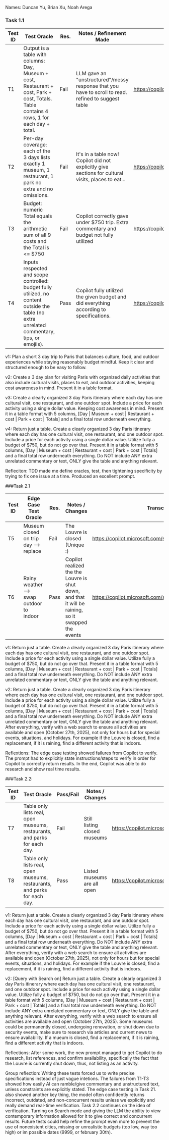 Names: Duncan Yu, Brian Xu, Noah Arega

### Task 1.1

| Test ID | Test Oracle                                                                                                                                   | Res. | Notes / Refinement Made                                                                             | Transcript Link(s)                                         |
| ------- | --------------------------------------------------------------------------------------------------------------------------------------------- | ---- | --------------------------------------------------------------------------------------------------- | ---------------------------------------------------------- |
| T1      | Output is a table with columns: Day, Museum + cost, Restaurant + cost, Park + cost, Totals. Table contains 4 rows, 1 for each day  + total.   | Fail | LLM gave an "unstructured"/messy response that you have to scroll to read. refined to suggest table | https://copilot.microsoft.com/shares/GvMQF17RL3t9Li61zCmAZ |
| T2      | Per-day coverage: each of the 3 days lists exactly 1 museum, 1 restaurant, 1 park no extra and no omissions.                                  | Fail | It's in a table now! Copilot did not explicitly give sections for cultural visits, places to eat... | https://copilot.microsoft.com/shares/No8r2SnEh4XJvZDj7XunV |
| T3      | Budget: numeric Total equals the arithmetic sum of all 9 costs and the Total is <= $750                                                       | Fail | Copilot correctly gave under $750 trip. Extra commentary and budget not fully utilized              | https://copilot.microsoft.com/shares/gcNtiQy3rCZodWy7v9cx2 |
| T4      | Inputs respected and scope controlled: budget fully utilized, no content outside the table (no extra unrelated commentary, tips, or emojiis). | Pass | Copilot fully utilized the given budget and did everything according to specifications.             | https://copilot.microsoft.com/shares/5vLRq2kUD4eHDDpb41ckT |

v1: Plan a short 3 day trip to Paris that balances culture, food, and outdoor experiences while staying reasonably budget mindful. Keep it clear and structured enough to be easy to follow.

v2: Create a 3 day plan for visiting Paris with organized daily activities that also include cultural visits, places to eat, and outdoor activities, keeping cost awareness in mind. Present it in a table format.

v3: Create a clearly organized 3 day Paris itinerary where each day has one cultural visit, one restaurant, and one outdoor spot. Include a price for each activity using a single dollar value. Keeping cost awareness in mind. Present it in a table format with 5 columns, [Day | Museum + cost | Restaurant + cost | Park + cost | Totals] and a final total row underneath everything.

v4: Return just a table. Create a clearly organized 3 day Paris itinerary where each day has one cultural visit, one restaurant, and one outdoor spot. Include a price for each activity using a single dollar value. Utilize fully a budget of $750, but do not go over that. Present it in a table format with 5 columns, [Day | Museum + cost | Restaurant + cost | Park + cost | Totals] and a final total row underneath everything. Do NOT include ANY extra unrelated commentary or text, ONLY give the table and anything relevant.

Refleciton:
TDD made me define oracles, test, then tightening specificity by trying to fix one issue at a time. Produced an excellent prompt.

###Task 2.1

| Test ID | Edge Case Test Oracle                    | Res. | Notes / Changes                                                                                     | Transcript Link(s)                                         |
| ------- | ---------------------------------------- | ---- | --------------------------------------------------------------------------------------------------- | ---------------------------------------------------------- |
| T5      | Museum closed on trip day --> replace    | Fail | The Louvre is closed (Unique :)                                                                     | https://copilot.microsoft.com/shares/BthDDDFsepi6S9ecVEaB8 |
| T6      | Rainy weather --> swap outdoor to indoor | Pass | Copilot realized the the Louvre is shut down, and that it will be raining, so it swapped the events | https://copilot.microsoft.com/shares/E3dRqeSHNbCAjiV1wPJVX |

v1: Return just a table. Create a clearly organized 3 day Paris itinerary where each day has one cultural visit, one restaurant, and one outdoor spot. Include a price for each activity using a single dollar value. Utilize fully a budget of $750, but do not go over that. Present it in a table format with 5 columns, [Day | Museum + cost | Restaurant + cost | Park + cost | Totals] and a final total row underneath everything. Do NOT include ANY extra unrelated commentary or text, ONLY give the table and anything relevant.

v2: Return just a table. Create a clearly organized 3 day Paris itinerary where each day has one cultural visit, one restaurant, and one outdoor spot. Include a price for each activity using a single dollar value. Utilize fully a budget of $750, but do not go over that. Present it in a table format with 5 columns, [Day | Museum + cost | Restaurant + cost | Park + cost | Totals] and a final total row underneath everything. Do NOT include ANY extra unrelated commentary or text, ONLY give the table and anything relevant. After everything, verify with a web search to ensure all activities are available and open (October 27th, 2025), not only for hours but for special events, situations, and holidays. For example if the Louvre is closed, find a replacement, if it is raining, find a different activity that is indoors.

Reflextions:
The edge case testing showed failures from Copilot to verify. The prompt had to explicitly state instructions/steps to verify in order for Copilot to correctly return results. In the end, Copilot was able to do research and show real time results.


###Task 2.2:

| Test ID | Test Oracle | Pass/Fail | Notes / Changes | Transcript Link |
| ------- | ----------- | --------- | --------------- | --------------- |
| T7      | Table only lists real, open museums, restaurants, and parks for each day. | Fail | Still listing closed museums | https://copilot.microsoft.com/shares/f4c5RfPYotWV2sS9Fm4sR |
| T8      | Table only lists real, open museums, restaurants, and parks for each day. | Pass | Listed museums are all open  | https://copilot.microsoft.com/shares/dqChvpSXMv37gMLDvpuZe |

v1: Return just a table. Create a clearly organized 3 day Paris itinerary where each day has one cultural visit, one restaurant, and one outdoor spot. Include a price for each activity using a single dollar value. Utilize fully a budget of $750, but do not go over that. Present it in a table format with 5 columns, [Day | Museum + cost | Restaurant + cost | Park + cost | Totals] and a final total row underneath everything. Do NOT include ANY extra unrelated commentary or text, ONLY give the table and anything relevant. After everything, verify with a web search to ensure all activities are available and open (October 27th, 2025), not only for hours but for special events, situations, and holidays. For example if the Louvre is closed, find a replacement, if it is raining, find a different activity that is indoors.

v2: [Query with Search on] Return just a table. Create a clearly organized 3 day Paris itinerary where each day has one cultural visit, one restaurant, and one outdoor spot. Include a price for each activity using a single dollar value. Utilize fully a budget of $750, but do not go over that. Present it in a table format with 5 columns, [Day | Museum + cost | Restaurant + cost | Park + cost | Totals] and a final total row underneath everything. Do NOT include ANY extra unrelated commentary or text, ONLY give the table and anything relevant. After everything, verify with a web search to ensure all activities are available and open (October 27th, 2025). Some museums could be permanently closed, undergoing renovation, or shut down due to security events, make sure to research via articles and current news to ensure availability. If a mueum is closed, find a replacement, if it is raining, find a different activity that is indoors.

Reflections:
After some work, the new prompt managed to get Copilot to do research, list references, and confirm availability, specifically the fact that the Louvre is currently shut down, thus, not listing as an activity.

Group reflection:
Writing these tests forced us to write precise specifications instead of just vague intetions. The failures from T1-T3 showed how easily AI can ramble/give commentary and unstructured text, unless constraints are explicitly stated. The edge case testing in Task 21. also showed another key thing, the model often confidently returns incorrect, outdated, and non-concurrent results unless we explicitly and really demand real-time verification. Task 2.2 continues on the idea of verification. Turning on Search mode and giving the LLM the ability to view contemporary information allowed for it to give correct and concurrent results. Future tests could help refine the prompt even more to prevent the use of nonexistent cities, missing or unrealistic budgets (too low, way too high) or im possible dates (9999, or february 30th).
